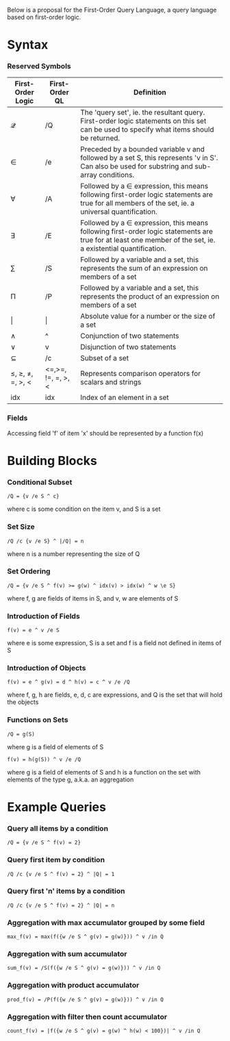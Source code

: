 Below is a proposal for the First-Order Query Language, a query language based on first-order logic.

# Syntax

### Reserved Symbols

| First-Order Logic | First-Order QL     | Definition                                                                                                                                                   |
| ----------------- | ------------------ | ------------------------------------------------------------------------------------------------------------------------------------------------------------ |
| 𝓠                 | /Q                 | The 'query set', ie. the resultant query. First-order logic statements on this set can be used to specify what items should be returned.                     |
| ∈                 | /e                 | Preceded by a bounded variable v and followed by a set S, this represents 'v in S'. Can also be used for substring and sub-array conditions.                 |
| ∀                 | /A                 | Followed by a ∈ expression, this means following first-order logic statements are true for all members of the set, ie. a universal quantification.           |
| ∃                 | /E                 | Followed by a ∈ expression, this means following first-order logic statements are true for at least one member of the set, ie. a existential quantification. |
| ∑                 | /S                 | Followed by a variable and a set, this represents the sum of an expression on members of a set                                                               |
| Π                 | /P                 | Followed by a variable and a set, this represents the product of an expression on members of a set                                                           |
| &#124;            | &#124;             | Absolute value for a number or the size of a set                                                                                                             |
| ∧                 | ^                  | Conjunction of two statements                                                                                                                                |
| ∨                 | v                  | Disjunction of two statements                                                                                                                                |
| ⊆                 | /c                 | Subset of a set                                                                                                                                              |
| ≤, ≥, ≠, =, >, <  | <=,>=, !=, =, >, < | Represents comparison operators for scalars and strings                                                                                                      |
| idx               | idx                | Index of an element in a set                                                                                                                                 |

### Fields

Accessing field 'f' of item 'x' should be represented by a function f(x)

# Building Blocks

### Conditional Subset

```
/Q = {v /e S ^ c}
```

where c is some condition on the item v, and S is a set

### Set Size

```
/Q /c {v /e S} ^ |/Q| = n
```

where n is a number representing the size of Q

### Set Ordering

```
/Q = {v /e S ^ f(v) >= g(w) ^ idx(v) > idx(w) ^ w \e S}
```

where f, g are fields of items in S, and v, w are elements of S

### Introduction of Fields

```
f(v) = e ^ v /e S
```

where e is some expression, S is a set and f is a field not defined in items of S

### Introduction of Objects

```
f(v) = e ^ g(v) = d ^ h(v) = c ^ v /e /Q
```

where f, g, h are fields, e, d, c are expressions, and Q is the set that will hold the objects

### Functions on Sets

```
/Q = g(S)
```

where g is a field of elements of S

```
f(v) = h(g(S)) ^ v /e /Q
```

where g is a field of elements of S and h is a function on the set with elements of the type g, a.k.a. an aggregation

###

# Example Queries

### Query all items by a condition

```
/Q = {v /e S ^ f(v) = 2}
```

### Query first item by condition

```
/Q /c {v /e S ^ f(v) = 2} ^ |Q| = 1
```

### Query first 'n' items by a condition

```
/Q /c {v /e S ^ f(v) = 2} ^ |Q| = n
```

### Aggregation with max accumulator grouped by some field

```
max_f(v) = max(f({w /e S ^ g(v) = g(w)})) ^ v /in Q
```

### Aggregation with sum accumulator

```
sum_f(v) = /S(f({w /e S ^ g(v) = g(w)})) ^ v /in Q
```

### Aggregation with product accumulator

```
prod_f(v) = /P(f({w /e S ^ g(v) = g(w)})) ^ v /in Q
```

### Aggregation with filter then count accumulator

```
count_f(v) = |f({w /e S ^ g(v) = g(w) ^ h(w) < 100})| ^ v /in Q
```
